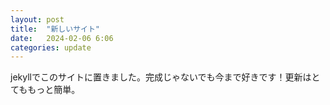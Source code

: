 ```yaml
---
layout: post
title:  "新しいサイト"
date:   2024-02-06 6:06
categories: update
---
```

jekyllでこのサイトに置きました。完成じゃないでも今まで好きです！更新はとてももっと簡単。